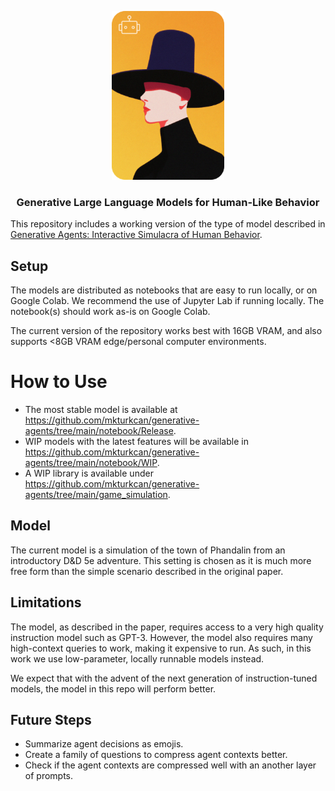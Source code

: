 <p align="center">
  <img src="https://github.com/mkturkcan/generative-agents/blob/main/assets/logo.png?raw=true"  width="180" />
</p>

<h3 align="center">
  <p>Generative Large Language Models for Human-Like Behavior</p>
</h3>

This repository includes a working version of the type of model described in [Generative Agents: Interactive Simulacra of Human Behavior](https://arxiv.org/abs/2304.03442).

## Setup

The models are distributed as notebooks that are easy to run locally, or on Google Colab. We recommend the use of Jupyter Lab if running locally. The notebook(s) should work as-is on Google Colab.

The current version of the repository works best with 16GB VRAM, and also supports <8GB VRAM edge/personal computer environments.

# How to Use

* The most stable model is available at https://github.com/mkturkcan/generative-agents/tree/main/notebook/Release.
* WIP models with the latest features will be available in https://github.com/mkturkcan/generative-agents/tree/main/notebook/WIP.
* A WIP library is available under https://github.com/mkturkcan/generative-agents/tree/main/game_simulation.

## Model

The current model is a simulation of the town of Phandalin from an introductory D&D 5e adventure. This setting is chosen as it is much more free form than the simple scenario described in the original paper.

## Limitations

The model, as described in the paper, requires access to a very high quality instruction model such as GPT-3. However, the model also requires many high-context queries to work, making it expensive to run. As such, in this work we use low-parameter, locally runnable models instead. 

We expect that with the advent of the next generation of instruction-tuned models, the model in this repo will perform better.

## Future Steps

* Summarize agent decisions as emojis.
* Create a family of questions to compress agent contexts better.
* Check if the agent contexts are compressed well with an another layer of prompts.
